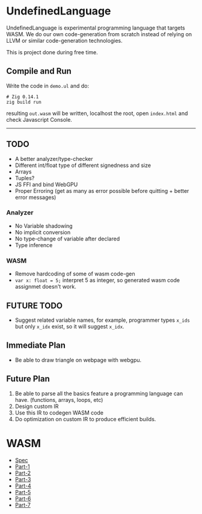 # UndefinedLanguage

UndefinedLanguage is experimental programming language that targets WASM. We do our own code-generation from scratch instead of relying on LLVM or similar code-generation technologies.

This is project done during free time.

## Compile and Run

Write the code in `demo.ul` and do:

```
# Zig 0.14.1
zig build run
```

resulting `out.wasm` will be written, localhost the root, open `index.html` and check Javascript Console.

---

## TODO

- A better analyzer/type-checker
- Different int/float type of different signedness and size
- Arrays
- Tuples?
- JS FFI and bind WebGPU
- Proper Erroring (get as many as error possible before quitting + better error messages)

### Analyzer

- No Variable shadowing
- No implicit conversion
- No type-change of variable after declared
- Type inference

### WASM

- Remove hardcoding of some of wasm code-gen
- `var x: float = 5;` interpret 5 as integer, so generated wasm code assignmet doesn't work.

## FUTURE TODO

- Suggest related variable names, for example, programmer types `x_ids` but only `x_idx` exist, so it will suggest `x_idx`.

## Immediate Plan

- Be able to draw triangle on webpage with webgpu.

## Future Plan

1. Be able to parse all the basics feature a programming language can have. (functions, arrays, loops, etc)
2. Design custom IR
3. Use this IR to codegen WASM code
4. Do optimization on custom IR to produce efficient builds.

# WASM

- [Spec](https://webassembly.github.io/spec/core/)
- [Part-1](https://coinexsmartchain.medium.com/wasm-introduction-part-1-binary-format-57895d851580)
- [Part-2](https://coinexsmartchain.medium.com/wasm-introduction-part-2-instruction-set-operand-stack-38e5171b52e6)
- [Part-3](https://coinexsmartchain.medium.com/wasm-introduction-part-3-memory-7426f19c9624)
- [Part-4](https://coinexsmartchain.medium.com/wasm-introduction-part-4-function-call-9ddf62272f15)
- [Part-5](https://coinexsmartchain.medium.com/wasm-introduction-part-5-control-instructions-1cc21a180618)
- [Part-6](https://coinexsmartchain.medium.com/wasm-introduction-part-6-table-indirect-call-65ad0404b003)
- [Part-7](https://coinexsmartchain.medium.com/wasm-introduction-part-7-text-format-2d608e50daab)
